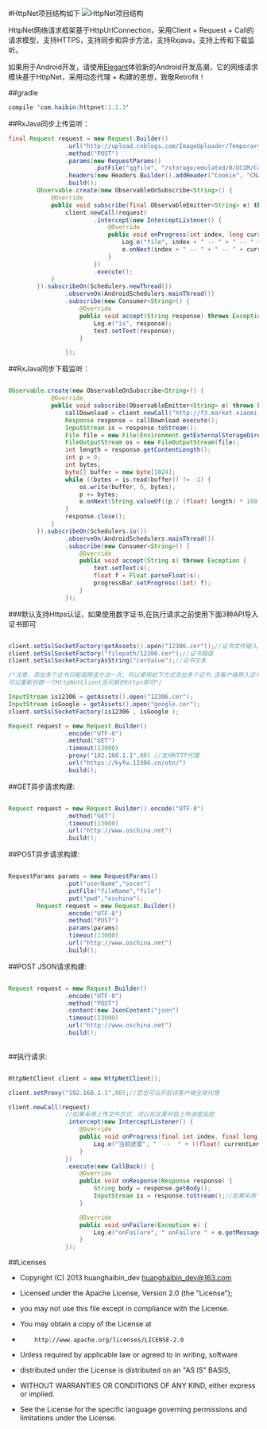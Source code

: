 #HttpNet项目结构如下
![HttpNet项目结构](http://git.oschina.net/uploads/images/2016/0919/132807_3e935005_494015.png "HttpNet项目结构")

HttpNet网络请求框架基于HttpUrlConnection，采用Client + Request + Call的请求模型，支持HTTPS，支持同步和异步方法，支持Rxjava，支持上传和下载监听。

如果用于Android开发，请使用[Elegant](http://git.oschina.net/huanghaibin_dev/Elegant)体验新的Android开发高潮，它的网络请求模块基于HttpNet，采用动态代理 + 构建的思想，致敬Retrofit！

##gradle

```java
compile 'com.haibin:httpnet:1.1.3'
```

##RxJava同步上传监听：
```java
final Request request = new Request.Builder()
                .url("http://upload.cnblogs.com/ImageUploader/TemporaryAvatarUpload")
                .method("POST")
                .params(new RequestParams()
                        .putFile("qqfile", "/storage/emulated/0/DCIM/Camera/339718150.jpeg"))
                .headers(new Headers.Builder().addHeader("Cookie", "CNZZDATA1259029673=2072545293-1479795067-null%7C1479795067; lhb_smart_1=1; __utma=226521935.1789795872.1480996255.1480996255.1480996255.1; __utmz=226521935.1480996255.1.1.utmcsr=baidu|utmccn=(organic)|utmcmd=organic; .CNBlogsCookie=A6783E37E1040979421EC4A57A2FEFBB74B65BB51C7345AC99B64A7065293F59A79C6830C60D71629E8D28A332436E23CD40968EB58AA830CBD0F0733438F9A7627C074DB0462C2576D206D3752E640871E8CB23D1A50B0A9962C158466EE81425B1E516; _gat=1; _ga=GA1.2.1789795872.1480996255"))
                .build();
        Observable.create(new ObservableOnSubscribe<String>() {
            @Override
            public void subscribe(final ObservableEmitter<String> e) throws Exception {
                client.newCall(request)
                        .intercept(new InterceptListener() {
                            @Override
                            public void onProgress(int index, long currentLength, long totalLength) {
                                Log.e("file", index + " -- " + " -- " + currentLength + " -- " + totalLength);
                                e.onNext(index + " -- " + " -- " + currentLength + " -- " + totalLength);
                            }
                        })
                        .execute();
            }
        }).subscribeOn(Schedulers.newThread())
                .observeOn(AndroidSchedulers.mainThread())
                .subscribe(new Consumer<String>() {
                    @Override
                    public void accept(String response) throws Exception {
                        Log.e("is", response);
                        text.setText(response);
                    }

                });
```

##RxJava同步下载监听：
```java

Observable.create(new ObservableOnSubscribe<String>() {
            @Override
            public void subscribe(ObservableEmitter<String> e) throws Exception {
                callDownload = client.newCall("http://f3.market.xiaomi.com/download/AppStore/0b3f6b4e06ff14b61065972a96149da822c86ad40/com.eg.android.AlipayGphone.apk");
                Response response = callDownload.execute();
                InputStream is = response.toStream();
                File file = new File(Environment.getExternalStorageDirectory().getPath() + "/alipay.apk");
                FileOutputStream os = new FileOutputStream(file);
                int length = response.getContentLength();
                int p = 0;
                int bytes;
                byte[] buffer = new byte[1024];
                while ((bytes = is.read(buffer)) != -1) {
                    os.write(buffer, 0, bytes);
                    p += bytes;
                    e.onNext(String.valueOf((p / (float) length) * 100));
                }
                response.close();
            }
        }).subscribeOn(Schedulers.io())
                .observeOn(AndroidSchedulers.mainThread())
                .subscribe(new Consumer<String>() {
                    @Override
                    public void accept(String s) throws Exception {
                        text.setText(s);
                        float f = Float.parseFloat(s);
                        progressBar.setProgress((int) f);
                    }
                });

```

###默认支持Https认证，如果使用数字证书,在执行请求之前使用下面3种API导入证书即可

```java

client.setSslSocketFactory(getAssets().open("12306.cer"));//证书文件输入流
client.setSslSocketFactory("filepath/12306.cer");//证书路径
client.setSslSocketFactoryAsString("cerValue");//证书文本

/*注意，添加多个证书只能调用该方法一次，可以使用如下方式添加多个证书,该客户端导入证书之后将不能访问其它没有导入https的链接，
可以重新创建一个HttpNetClient反问新的https即可*/

InputStream is12306 = getAssets().open("12306.cer");
InputStream isGoogle = getAssets().open("google.cer");
client.setSslSocketFactory(is12306 , isGoogle );

Request request = new Request.Builder()
                .encode("UTF-8")
                .method("GET")
                .timeout(13000)
                .proxy("192.168.1.1",80) //支持HTTP代理
                .url("https://kyfw.12306.cn/otn/")
                .build();
```


##GET异步请求构建:
```java

Request request = new Request.Builder().encode("UTF-8")
                .method("GET")
                .timeout(13000)
                .url("http://www.oschina.net")
                .build();
```

##POST异步请求构建:
```java

RequestParams params = new RequestParams()
                .put("userName","oscer")
                .putFile("fileName","file")
                .put("pwd","oschina");
        Request request = new Request.Builder()
                .encode("UTF-8")
                .method("POST")
                .params(params)
                .timeout(13000)
                .url("http://www.oschina.net")
                .build();
```

##POST JSON请求构建:
```java

Request request = new Request.Builder()
                .encode("UTF-8")
                .method("POST")
                .content(new JsonContent("json")
                .timeout(13000)
                .url("http://www.oschina.net")
                .build();
       
```

##执行请求:
```java

HttpNetClient client = new HttpNetClient();

client.setProxy("192.168.1.1",80);//您也可以开启该客户端全局代理

client.newCall(request)
                //如果采用上传文件方式，可以在这里开启上传进度监控
                .intercept(new InterceptListener() {
                    @Override
                    public void onProgress(final int index, final long currentLength, final long totalLength) {
                        Log.e("当前进度", "  --  " + ((float) currentLength / totalLength) * 100);
                    }
                })
                .execute(new CallBack() {
                    @Override
                    public void onResponse(Response response) {
                        String body = response.getBody();
                        InputStream is = response.toStream();//如果采用下载，可以在这里监听下载进度
                    }

                    @Override
                    public void onFailure(Exception e) {
                        Log.e("onFailure", " onFailure " + e.getMessage());
                    }
                });

```

##Licenses
- Copyright (C) 2013 huanghaibin_dev <huanghaibin_dev@163.com>
 
- Licensed under the Apache License, Version 2.0 (the "License");
- you may not use this file except in compliance with the License.
- You may obtain a copy of the License at
 
-         http://www.apache.org/licenses/LICENSE-2.0
 
- Unless required by applicable law or agreed to in writing, software
- distributed under the License is distributed on an "AS IS" BASIS,
- WITHOUT WARRANTIES OR CONDITIONS OF ANY KIND, either express or implied.
- See the License for the specific language governing permissions and
  limitations under the License.
 